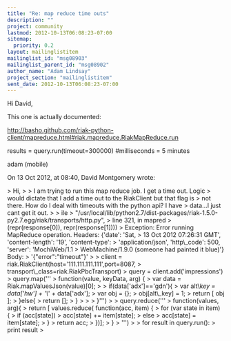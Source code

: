 ```yaml
---
title: "Re: map reduce time outs"
description: ""
project: community
lastmod: 2012-10-13T06:08:23-07:00
sitemap:
  priority: 0.2
layout: mailinglistitem
mailinglist_id: "msg08903"
mailinglist_parent_id: "msg08902"
author_name: "Adam Lindsay"
project_section: "mailinglistitem"
sent_date: 2012-10-13T06:08:23-07:00
---
```



Hi David,

This one is actually documented:
 
http://basho.github.com/riak-python-client/mapreduce.html#riak.mapreduce.RiakMapReduce.run

results = query.run(timeout=300000) #milliseconds = 5 minutes

adam
(mobile)

On 13 Oct 2012, at 08:40, David Montgomery  wrote:

&gt; Hi,
&gt; 
&gt; I am trying to run this map reduce job. I get a time out. Logic
&gt; would dictate that I add a time out to the RiakClient but that flag is
&gt; not there. How do I deal with timeouts with the python api? I have
&gt; data...I just cant get it out.
&gt; 
&gt; ile 
&gt; "/usr/local/lib/python2.7/dist-packages/riak-1.5.0-py2.7.egg/riak/transports/http.py",
&gt; line 321, in mapred
&gt; (repr(response[0]), repr(response[1])))
&gt; Exception: Error running MapReduce operation. Headers: {'date': 'Sat,
&gt; 13 Oct 2012 07:26:31 GMT', 'content-length': '19', 'content-type':
&gt; 'application/json', 'http\\_code': 500, 'server': 'MochiWeb/1.1
&gt; WebMachine/1.9.0 (someone had painted it blue)'} Body:
&gt; '{"error":"timeout"}'
&gt; 
&gt; client = riak.RiakClient(host='111.111.111.111',port=8087,
&gt; transport\\_class=riak.RiakPbcTransport)
&gt; query = client.add('impressions')
&gt; query.map('''
&gt; function(value, keyData, arg) {
&gt; var data = Riak.mapValuesJson(value)[0];
&gt; 
&gt; if(data['adx']=='gdn'){
&gt; var alt\\_key = data['hw'] + '\\_' + data['adx'];
&gt; var obj = {};
&gt; obj[alt\\_key] = 1;
&gt; return [ obj ];
&gt; }else{
&gt; return [];
&gt; }
&gt; 
&gt; 
&gt; }''')
&gt; 
&gt; query.reduce('''
&gt; function(values, arg){
&gt; return [ values.reduce( function(acc, item) {
&gt; for (var state in item) {
&gt; if (acc[state])
&gt; acc[state] += item[state];
&gt; else
&gt; acc[state] = item[state];
&gt; }
&gt; return acc;
&gt; })];
&gt; }
&gt; ''')
&gt; 
&gt; for result in query.run():
&gt; print result
&gt; 
